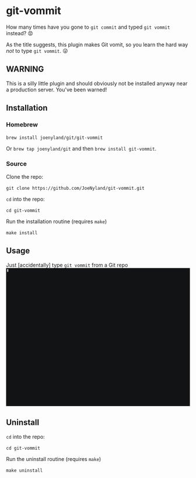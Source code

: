 # git-vommit

How many times have you gone to `git commit` and typed `git vommit` instead? :rage:

As the title suggests, this plugin makes Git vomit, so you learn the hard way *not* to type `git vommit`. :stuck_out_tongue_winking_eye:

## WARNING
This is a silly little plugin and should obviously not be installed anyway near a production server. You've been warned!

## Installation

### Homebrew
`brew install joenyland/git/git-vommit`

Or `brew tap joenyland/git` and then `brew install git-vommit`.

### Source
Clone the repo:
```
git clone https://github.com/JoeNyland/git-vommit.git
```
`cd` into the repo:
```
cd git-vommit
```
Run the installation routine (requires `make`)
```
make install
```

## Usage
Just [accidentally] type `git vommit` from a Git repo
![Demo](demo.gif)

## Uninstall
`cd` into the repo:
```
cd git-vommit
```
Run the uninstall routine (requires `make`)
```
make uninstall
```
